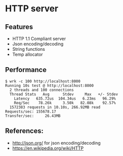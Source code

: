 # HTTP server

## Features
- HTTP 1.1 Compliant server
- Json encoding/decoding
- String functions
- Temp allocator

## Performance
```shell
$ wrk -c 100 http://localhost:8000
Running 10s test @ http://localhost:8000
  2 threads and 100 connections
  Thread Stats   Avg      Stdev     Max   +/- Stdev
    Latency   635.72us  104.34us   6.23ms   96.29%
    Req/Sec    78.26k     3.50k   82.08k    92.57%
  1572383 requests in 10.10s, 266.92MB read
Requests/sec: 155678.17
Transfer/sec:     26.43MB
```

## References:
- http://json.org/ for json encoding/decoding
- https://en.wikipedia.org/wiki/HTTP